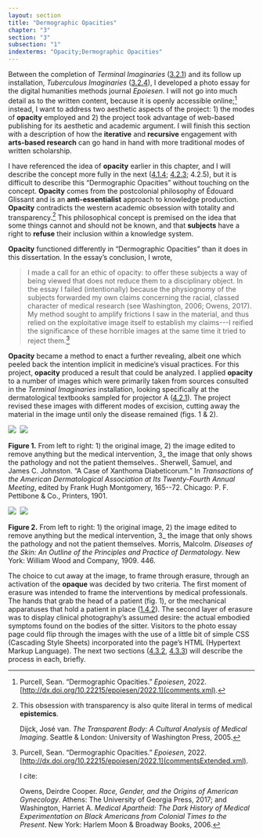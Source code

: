 ```yaml
---
layout: section
title: "Dermographic Opacities"
chapter: "3"
section: "3"
subsection: "1"
indexterms: "Opacity;Dermographic Opacities"
---
```


Between the completion of *Terminal Imaginaries* (<a href="{{ site.baseurl }}/dissertation/3_2_1}}">3.2.1</a>) and its follow up installation, *Tuberculous Imaginaries* (<a href="{{ site.baseurl }}/dissertation/3_2_4}}">3.2.4</a>), I developed a photo essay for the digital humanities methods journal *Epoiesen.* I will not go into much detail as to the written content, because it is openly accessible online;[^fn1] instead, I want to address two aesthetic aspects of the project: 1) the modes of <span data-tooltip aria-haspopup="true" class="has-tip" data-disable-hover="false" tabindex="1" title="Opacity is a rights-based philosophical framework that assumes humans have a right to not be known in knowledge systems."><b>opacity</b></span> employed and 2) the project took advantage of web-based publishing for its aesthetic and academic argument. I will finish this section with a description of how the <span data-tooltip aria-haspopup="true" class="has-tip" data-disable-hover="false" tabindex="1" title="Iterative, here, refers to a process of learning in which completed projects are analyzed after their completion. This analysis allows for future projects to be more successful, and to address new, but related concepts."><b>iterative</b></span> and <span data-tooltip aria-haspopup="true" class="has-tip" data-disable-hover="false" tabindex="1" title="I use the term recursive to describes an iterative process of examination, experimentation, and reflection."><b>recursive</b></span> engagement with <span data-tooltip aria-haspopup="true" class="has-tip" data-disable-hover="false" tabindex="1" title="Arts-based methods refer to any research method that applies creative activity as a research method. This can include traditional arts like painting, sculpture, or dance, or more complex conceptual or multi-media approaches."><b>arts-based research</b></span> can go hand in hand with more traditional modes of written scholarship.

I have referenced the idea of <span data-tooltip aria-haspopup="true" class="has-tip" data-disable-hover="false" tabindex="1" title="Opacity is a rights-based philosophical framework that assumes humans have a right to not be known in knowledge systems."><b>opacity</b></span> earlier in this chapter, and I will describe the concept more fully in the next (<a href="{{ site.baseurl }}/dissertation/4_1_4}}">4.1.4</a>; <a href="{{ site.baseurl }}/dissertation/4_2_3}}">4.2.3</a>; 4.2.5), but it is difficult to describe this “Dermographic Opacities” without touching on the concept. <span data-tooltip aria-haspopup="true" class="has-tip" data-disable-hover="false" tabindex="1" title="Opacity is a rights-based philosophical framework that assumes humans have a right to not be known in knowledge systems."><b>Opacity</b></span> comes from the postcolonial philosophy of Édouard Glissant and is an <span data-tooltip aria-haspopup="true" class="has-tip" data-disable-hover="false" tabindex="1" title="Anti-essentialism refers to a philosophical position that refutes singular causes for phenomena. It is often used to disrupt biological determinism in medical contexts and arguments."><b>anti-essentialist</b></span> approach to knowledge production. <span data-tooltip aria-haspopup="true" class="has-tip" data-disable-hover="false" tabindex="1" title="Opacity is a rights-based philosophical framework that assumes humans have a right to not be known in knowledge systems."><b>Opacity</b></span> contradicts the western academic obsession with totality and transparency.[^fn2] This philosophical concept is premised on the idea that some things cannot and should not be known, and that <span data-tooltip aria-haspopup="true" class="has-tip" data-disable-hover="false" tabindex="1" title="I use the term 'research subject' to refer to a specific relationship between a researcher and the person or people they research. The 'subject' is a pun on the monarchal subject, someone who has no agency under the spectacular power of the sovereign. In this relationship, the researcher has power over their research subject to define and describe the person within a set knowledge system."><b>subjects</b></span> have a right to <span data-tooltip aria-haspopup="true" class="has-tip" data-disable-hover="false" tabindex="1" title="Refusal refers to the moments, actions, and possibilities enabled by denying academic access to personal, cultural, or spiritual materials and knowledge."><b>refuse</b></span> their inclusion within a knowledge system.

<span data-tooltip aria-haspopup="true" class="has-tip" data-disable-hover="false" tabindex="1" title="Opacity is a rights-based philosophical framework that assumes humans have a right to not be known in knowledge systems."><b>Opacity</b></span> functioned differently in “Dermographic Opacities” than it does in this dissertation. In the essay’s conclusion, I wrote,

> I made a call for an ethic of opacity: to offer these subjects a way of being viewed that does not reduce them to a disciplinary object. In the essay I failed (intentionally) because the physiognomy of the subjects forwarded my own claims concerning the racial, classed character of medical research (see Washington, 2006; Owens, 2017). My method sought to amplify frictions I saw in the material, and thus relied on the exploitative image itself to establish my claims---I reified the significance of these horrible images at the same time it tried to reject them.[^fn3]

<span data-tooltip aria-haspopup="true" class="has-tip" data-disable-hover="false" tabindex="1" title="Opacity is a rights-based philosophical framework that assumes humans have a right to not be known in knowledge systems."><b>Opacity</b></span> became a method to enact a further revealing, albeit one which peeled back the intention implicit in medicine’s visual practices. For this project, <span data-tooltip aria-haspopup="true" class="has-tip" data-disable-hover="false" tabindex="1" title="Opacity is a rights-based philosophical framework that assumes humans have a right to not be known in knowledge systems."><b>opacity</b></span> produced a result that could be analyzed. I applied <span data-tooltip aria-haspopup="true" class="has-tip" data-disable-hover="false" tabindex="1" title="Opacity is a rights-based philosophical framework that assumes humans have a right to not be known in knowledge systems."><b>opacity</b></span> to a number of images which were primarily taken from sources consulted in the *Terminal Imaginaries* installation, looking specifically at the dermatological textbooks sampled for projector A (<a href="{{ site.baseurl }}/dissertation/4_2_1}}">4.2.1</a>). The project revised these images with different modes of excision, cutting away the material in the image until only the disease remained (figs. 1 & 2).

<img id="dermopac2" class="opaque" src="{{ site.baseurl }}/assets/img/dermopac2_full.jpg">

<img id="dermopac2=-2dermopac2.jpg">

<img id="dermopac2" class="partially-opaque" src="{{ site.baseurl }}/assets/img/dermopac2_partial.jpg">

**Figure 1.** From left to right: 1) the original image, 2) the image edited to remove anything but the medical intervention, 3_ the image that only shows the pathology and not the patient themselves.. Sherwell, Samuel, and James C. Johnston. “A Case of Xanthoma Diabeticorum.” In *Transactions of the American Dermatological Association at Its Twenty-Fourth Annual Meeting*, edited by Frank Hugh Montgomery, 165--72. Chicago: P. F. Pettibone & Co., Printers, 1901.

<img id="dermopac1" class="opaque" src="{{ site.baseurl }}/assets/img/dermopac1_full.jpg">

<img id="dermopac1=-2dermopac1.jpg">

<img id="dermopac1" class="partially-opaque" src="{{ site.baseurl }}/assets/img/dermopac1_partial.jpg">

**Figure 2.** From left to right: 1) the original image, 2) the image edited to remove anything but the medical intervention, 3_ the image that only shows the pathology and not the patient themselves.  Morris, Malcolm. *Diseases of the Skin: An Outline of the Principles and Practice of Dermatology*. New York: William Wood and Company, 1909. 446.

The choice to cut away at the image, to frame through erasure, through an activation of the <span data-tooltip aria-haspopup="true" class="has-tip" data-disable-hover="false" tabindex="1" title="Opacity is a rights-based philosophical framework that assumes humans have a right to not be known in knowledge systems."><b>opaque</b></span> was decided by two criteria. The first moment of erasure was intended to frame the interventions by medical professionals. The hands that grab the head of a patient (fig. 1), or the mechanical apparatuses that hold a patient in place (<a href="{{ site.baseurl }}/dissertation/1_4_2}}">1.4.2</a>). The second layer of erasure was to display clinical photography’s assumed desire: the actual embodied symptoms found on the bodies of the sitter. Visitors to the photo essay page could flip through the images with the use of a little bit of simple CSS (Cascading Style Sheets) incorporated into the page’s HTML (Hypertext Markup Language). The next two sections (<a href="{{ site.baseurl }}/dissertation/4_3_2}}">4.3.2</a>, <a href="{{ site.baseurl }}/dissertation/4_3_3}}">4.3.3</a>) will describe the process in each, briefly.

[^fn1]: Purcell, Sean. “Dermographic Opacities.” *Epoiesen*, 2022. [http://dx.doi.org/10.22215/epoiesen/2022.1](comments.xml).

[^fn2]: This obsession with transparency is also quite literal in terms of medical <span data-tooltip aria-haspopup="true" class="has-tip" data-disable-hover="false" tabindex="1" title="Epistemics is a philosophical term referring to the study of knowledge. I use it to talk about the entwined practices of scientific culture, its arguments, and its methodologies."><b>epistemics</b></span>.
	
	Dijck, José van. *The Transparent Body: A Cultural Analysis of Medical Imaging*. Seattle & London: University of Washington Press, 2005.

[^fn3]: Purcell, Sean. “Dermographic Opacities.” *Epoiesen*, 2022. [http://dx.doi.org/10.22215/epoiesen/2022.1](commentsExtended.xml).
	
	I cite:
	
	Owens, Deirdre Cooper. *Race, Gender, and the Origins of American Gynecology*. Athens: The University of Georgia Press, 2017; and Washington, Harriet A. *Medical Apartheid: The Dark History of Medical Experimentation on Black Americans from Colonial Times to the Present*. New York: Harlem Moon & Broadway Books, 2006.